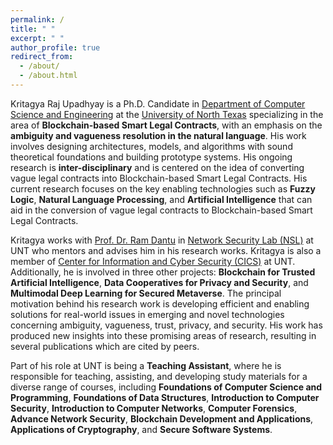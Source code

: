 ```yaml
---
permalink: /
title: " "
excerpt: " "
author_profile: true
redirect_from: 
  - /about/
  - /about.html
---
```


Kritagya Raj Upadhyay is a Ph.D. Candidate in [Department of Computer Science and Engineering](https://computerscience.engineering.unt.edu/) at the [University of North Texas](https://www.unt.edu/) specializing in the area of **Blockchain-based Smart Legal Contracts**, with an emphasis on the **ambiguity and vagueness resolution in the natural language**. His work involves designing architectures, models, and algorithms with sound theoretical foundations and building prototype systems. His ongoing research is **inter-disciplinary** and is centered on the idea of converting vague legal contracts into Blockchain-based Smart Legal Contracts. His current research focuses on the key enabling technologies such as **Fuzzy Logic**, **Natural Language Processing**, and **Artificial Intelligence** that can aid in the conversion of vague legal contracts to Blockchain-based Smart Legal Contracts.

Kritagya works with [Prof. Dr. Ram Dantu](https://computerscience.engineering.unt.edu/people/faculty/ram-dantu) in [Network Security Lab (NSL)](https://nsl.cse.unt.edu/content/kritagya-upadhyay-phd-student) at UNT who mentors and advises him in his research works. Kritagya is also a member of [Center for Information and Cyber Security (CICS)](https://cics.unt.edu/content/kritagya-upadhyay-phd-student) at UNT. Additionally, he is involved in three other projects: **Blockchain for Trusted Artificial Intelligence**, **Data Cooperatives for Privacy and Security**, and **Multimodal Deep Learning for Secured Metaverse**. The principal motivation behind his research work is developing efficient and enabling solutions for real-world issues in emerging and novel technologies concerning ambiguity, vagueness, trust, privacy, and security. His work has produced new insights into these promising areas of research, resulting in several publications which are cited by peers.

Part of his role at UNT is being a **Teaching Assistant**, where he is responsible for teaching, assisting, and developing study materials for a diverse range of courses, including **Foundations of Computer Science and Programming**, **Foundations of Data Structures**, **Introduction to Computer Security**, **Introduction to Computer Networks**, **Computer Forensics**, **Advance Network Security**, **Blockchain Development and Applications**, **Applications of Cryptography**, and **Secure Software Systems**.